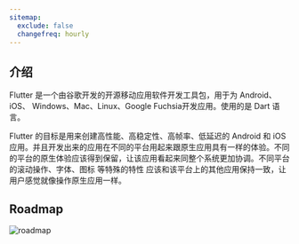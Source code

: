 ```yaml
---
sitemap:
  exclude: false
  changefreq: hourly
---
```


## 介绍

Flutter 是一个由谷歌开发的开源移动应用软件开发工具包，用于为 Android、iOS、 Windows、Mac、Linux、Google Fuchsia开发应用。使用的是 Dart 语言。

Flutter 的目标是用来创建高性能、高稳定性、高帧率、低延迟的 Android 和 iOS 应用。并且开发出来的应用在不同的平台用起来跟原生应用具有一样的体验。不同的平台的原生体验应该得到保留，让该应用看起来同整个系统更加协调。不同平台的滚动操作、字体、图标 等特殊的特性 应该和该平台上的其他应用保持一致，让用户感觉就像操作原生应用一样。

## Roadmap

![roadmap](https://github.com/olexale/flutter_roadmap/blob/master/images/FlutterRoadmap.png)
